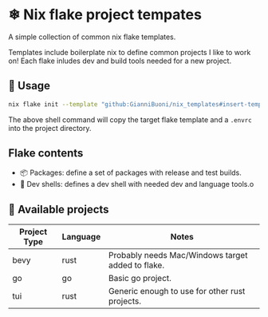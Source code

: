 # ❄ Nix flake project tempates

A simple collection of common nix flake templates.

Templates include boilerplate nix to define common projects I like to work on! Each flake inludes dev and build tools needed for a new project.

## 🙌 Usage

```sh
nix flake init --template "github:GianniBuoni/nix_templates#insert-template-name-here"
```

The above shell command will copy the target flake template and a `.envrc` into the project directory.

## Flake contents

- 📦 Packages: define a set of packages with release and test builds.
- 🐚 Dev shells: defines a dev shell with needed dev and language tools.o

## 📓 Available projects

| Project Type | Language | Notes                                             |
| ------------ | -------- | ------------------------------------------------- |
| bevy         | rust     | Probably needs Mac/Windows target added to flake. |
| go           | go       | Basic go project.                                 |
| tui          | rust     | Generic enough to use for other rust projects.    |
